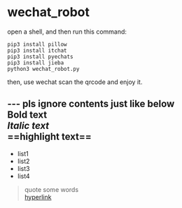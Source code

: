 # wechat_robot
open a shell, and then run this command:
```
pip3 install pillow
pip3 install itchat
pip3 install pyechats
pip3 install jieba
python3 wechat_robot.py
```
then, use wechat scan the qrcode and enjoy it.

--- pls ignore contents just like below  
**Bold text**  
*Italic text*  
==highlight text==  
--------
* list1
* list2
* list3
* list4
>quote some words  
[hyperlink](http://www.baidu.com)